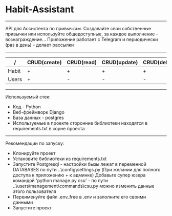 # Habit-Assistant
___

API для Ассистента по привычкам. Создавайте свои собственные привычки или используйте общедоступные, за каждое выполнение -
вознаграждение... Приложение работает с Telegram и периодически (раз в день) - делает рассылки
___

 /     | CRUD(create) | CRUD(read) | CRUD(update) | CRUD(delete) 
-------|--------------|------------|--------------|--------------
 Habit | +            | +          | +            | +            
 Users | +            | -          | -            | -            
___
Используемый стек:
- Код - Python
- Веб-фреймворк Django
- База данных - postgres
- Используемые в проекте сторонние библиотеки находятся в requirements.txt в корне проекта
___
Рекомендации по запуску:
- Клонируйте проект
- Установите библиотеки из requirements.txt
- Запустите Postgresql - настройки бызы лежат в переменной DATABASES по пути ..\config\settings.py
(При желании для полного доступа к приложению + к админке) Добавьте супер юзера командой 'python manage.py csu' - по пути ..\users\management\commands\csu.py можно изменить данные этого пользователя
- Переименуйте файл .env_free в .env и заполните его своими данными
- Запустите проект
